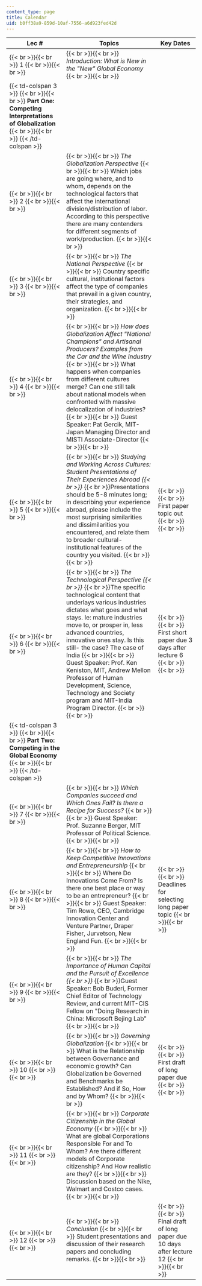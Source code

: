 ```yaml
---
content_type: page
title: Calendar
uid: b0ff38a9-859d-10af-7556-a6d923fed42d
---
```


| Lec # | Topics | Key Dates |
| --- | --- | --- |
|  {{< br >}}{{< br >}} 1 {{< br >}}{{< br >}}  |  {{< br >}}{{< br >}} _Introduction: What is New in the "New" Global Economy_ {{< br >}}{{< br >}}  | &nbsp; |
| {{< td-colspan 3 >}} {{< br >}}{{< br >}} **Part One: Competing Interpretations of Globalization** {{< br >}}{{< br >}} {{< /td-colspan >}} |||
|  {{< br >}}{{< br >}} 2 {{< br >}}{{< br >}}  |  {{< br >}}{{< br >}} _The Globalization Perspective_ {{< br >}}{{< br >}} Which jobs are going where, and to whom, depends on the technological factors that affect the international division/distribution of labor. According to this perspective there are many contenders for different segments of work/production. {{< br >}}{{< br >}}  | &nbsp; |
|  {{< br >}}{{< br >}} 3 {{< br >}}{{< br >}}  |  {{< br >}}{{< br >}} _The National Perspective_ {{< br >}}{{< br >}} Country specific cultural, institutional factors affect the type of companies that prevail in a given country, their strategies, and organization. {{< br >}}{{< br >}}  | &nbsp; |
|  {{< br >}}{{< br >}} 4 {{< br >}}{{< br >}}  |  {{< br >}}{{< br >}} _How does Globalization Affect "National Champions" and Artisanal Producers? Examples from the Car and the Wine Industry_ {{< br >}}{{< br >}} What happens when companies from different cultures merge? Can one still talk about national models when confronted with massive delocalization of industries? {{< br >}}{{< br >}} Guest Speaker: Pat Gercik, MIT-Japan Managing Director and MISTI Associate-Director {{< br >}}{{< br >}}  | &nbsp; |
|  {{< br >}}{{< br >}} 5 {{< br >}}{{< br >}}  |  {{< br >}}{{< br >}} _Studying and Working Across Cultures: Student Presentations of Their Experiences Abroad  {{< br >}}_  {{< br >}}Presentations should be 5-8 minutes long; in describing your experience abroad, please include the most surprising similarities and dissimilarities you encountered, and relate them to broader cultural-institutional features of the country you visited. {{< br >}}{{< br >}}  |  {{< br >}}{{< br >}} First paper topic out {{< br >}}{{< br >}}  |
|  {{< br >}}{{< br >}} 6 {{< br >}}{{< br >}}  |  {{< br >}}{{< br >}} _The Technological Perspective  {{< br >}}_  {{< br >}}The specific technological content that underlays various industries dictates what goes and what stays. Ie: mature industries move to, or prosper in, less advanced countries, innovative ones stay. Is this still- the case? The case of India {{< br >}}{{< br >}} Guest Speaker: Prof. Ken Keniston, MIT, Andrew Mellon Professor of Human Development, Science, Technology and Society program and MIT-India Program Director. {{< br >}}{{< br >}}  |  {{< br >}}{{< br >}} First short paper due 3 days after lecture 6 {{< br >}}{{< br >}}  |
| {{< td-colspan 3 >}} {{< br >}}{{< br >}} **Part Two: Competing in the Global Economy** {{< br >}}{{< br >}} {{< /td-colspan >}} |||
|  {{< br >}}{{< br >}} 7 {{< br >}}{{< br >}}  |  {{< br >}}{{< br >}} _Which Companies succeed and Which Ones Fail? Is there a Recipe for Success?_ {{< br >}}{{< br >}} Guest Speaker: Prof. Suzanne Berger, MIT Professor of Political Science. {{< br >}}{{< br >}}  | &nbsp; |
|  {{< br >}}{{< br >}} 8 {{< br >}}{{< br >}}  |  {{< br >}}{{< br >}} _How to Keep Competitive Innovations and Entrepreneurship_ {{< br >}}{{< br >}} Where Do Innovations Come From? Is there one best place or way to be an entrepreneur? {{< br >}}{{< br >}} Guest Speaker: Tim Rowe, CEO, Cambridge Innovation Center and Venture Partner, Draper Fisher, Jurvetson, New England Fun. {{< br >}}{{< br >}}  |  {{< br >}}{{< br >}} Deadlines for selecting long paper topic {{< br >}}{{< br >}}  |
|  {{< br >}}{{< br >}} 9 {{< br >}}{{< br >}}  |  {{< br >}}{{< br >}} _The Importance of Human Capital and the Pursuit of Excellence  {{< br >}}_  {{< br >}}Guest Speaker: Bob Buderi, Former Chief Editor of Technology Review, and current MIT-CIS Fellow on "Doing Research in China: Microsoft Bejing Lab" {{< br >}}{{< br >}}  | &nbsp; |
|  {{< br >}}{{< br >}} 10 {{< br >}}{{< br >}}  |  {{< br >}}{{< br >}} _Governing Globalization_ {{< br >}}{{< br >}} What is the Relationship between Governance and economic growth? Can Globalization be Governed and Benchmarks be Established? And if So, How and by Whom? {{< br >}}{{< br >}}  |  {{< br >}}{{< br >}} First draft of long paper due {{< br >}}{{< br >}}  |
|  {{< br >}}{{< br >}} 11 {{< br >}}{{< br >}}  |  {{< br >}}{{< br >}} _Corporate Citizenship in the Global Economy_ {{< br >}}{{< br >}} What are global Corporations Responsible For and To Whom? Are there different models of Corporate citizenship? And How realistic are they? {{< br >}}{{< br >}} Discussion based on the Nike, Walmart and Costco cases. {{< br >}}{{< br >}}  | &nbsp; |
|  {{< br >}}{{< br >}} 12 {{< br >}}{{< br >}}  |  {{< br >}}{{< br >}} _Conclusion_ {{< br >}}{{< br >}} Student presentations and discussion of their research papers and concluding remarks. {{< br >}}{{< br >}}  |  {{< br >}}{{< br >}} Final draft of long paper due 10 days after lecture 12 {{< br >}}{{< br >}}